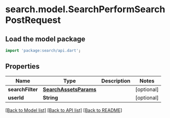 # search.model.SearchPerformSearchPostRequest

## Load the model package
```dart
import 'package:search/api.dart';
```

## Properties
Name | Type | Description | Notes
------------ | ------------- | ------------- | -------------
**searchFilter** | [**SearchAssetsParams**](SearchAssetsParams.md) |  | [optional] 
**userId** | **String** |  | [optional] 

[[Back to Model list]](../README.md#documentation-for-models) [[Back to API list]](../README.md#documentation-for-api-endpoints) [[Back to README]](../README.md)



